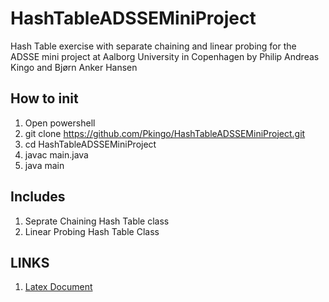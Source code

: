 # HashTableADSSEMiniProject
Hash Table exercise with separate chaining and linear probing for the ADSSE mini project at Aalborg University in Copenhagen by Philip Andreas Kingo and Bjørn Anker Hansen

## How to init
1. Open powershell
2. git clone https://github.com/Pkingo/HashTableADSSEMiniProject.git
3. cd HashTableADSSEMiniProject
3. javac main.java
4. java main

## Includes
1. Seprate Chaining Hash Table class
2. Linear Probing Hash Table Class

## LINKS
1. [Latex Document](https://www.overleaf.com/16749916mwxphqrggtkt)
